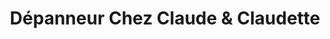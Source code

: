 ---
title: "Dépanneur Chez Claude & Claudette"
url: /montreal/depanneur-chez-claude-und-claudette/
shop: Lebensmittel
---